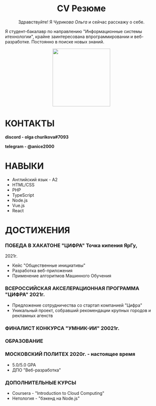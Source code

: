 <h1 align="center"> CV Резюме </h1>

 <p align="center"> Здравствуйте! Я <i> Чурикова Ольга </i> и сейчас расскажу о себе. </p>  
Я студент-бакалавр по направлению "Информационные системы итехнологии", крайне заинтересована впрограммировании и веб-разработке. Постоянно в поиске новых знаний. 
<p align="center">
<img width="190px" heigth="150px" src="https://sun9-east.userapi.com/sun9-28/s/v1/ig2/iyQ-akunjUlt_3hY72Jyyyzx83krSt3kV7yV9kMmt9NlO7ykpZZNXKSyP8Jda0pAeEFCFNjijTfOdMijRTIr5bM1.jpg?size=1708x2160&quality=96&type=album"/>  
</p>

# КОНТАКТЫ
**discord - olga churikova#7093**  

**telegram - @anice2000**

# НАВЫКИ

- Английский язык - А2
- HTML/CSS
- PHP
- TypeScript
- Node.js
- Vue.js
- React

# ДОСТИЖЕНИЯ

### ПОБЕДА В ХАКАТОНЕ "ЦИФРА" Точка кипения ЯрГу,
2021г.
 - Кейс "Общественные инициативы"
 - Разработка веб-приложения
 - Применение алгоритмов Машинного Обучения

### ВСЕРОССИЙСКАЯ АКСЕЛЕРАЦИОННАЯ ПРОГРАММА "ЦИФРА" 2021г.
 - Предложение сотрудничества со стартап компанией "Цифра"
 - Уникальный проект, собравший рекомендации крупных городов и рекламных агенств

### ФИНАЛИСТ КОНКУРСА "УМНИК-ИИ" 20021г.

### ОБРАЗОВАНИЕ
### МОСКОВСКИЙ ПОЛИТЕХ 2020г. - настоящее время
 - 5.0/5.0 GPA
 - ДПО "Веб-разработка"

### ДОПОЛНИТЕЛЬНЫЕ КУРСЫ
 - Coursera - "Introduction to Cloud Computing"
 - Нетология - "бэкенд на Node.js"
